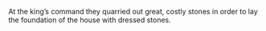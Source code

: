 At the king’s command they quarried out great, costly stones in order to lay the foundation of the house with dressed stones.
